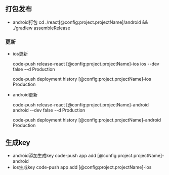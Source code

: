 ## 打包发布

* android打包 cd ./react[@config:project.projectName]/android && ./gradlew assembleRelease

### 更新

* ios更新

    code-push release-react [@config:project.projectName]-ios ios --dev false --d Production

    code-push deployment history [@config:project.projectName]-ios Production

* android更新

    code-push release-react [@config:project.projectName]-android android --dev false --d Production



    code-push deployment history [@config:project.projectName]-android Production




## 生成key
* android添加生成key
code-push app add [@config:project.projectName]-android
* ios生成key
code-push app add [@config:project.projectName]-ios

